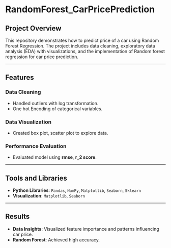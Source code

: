 # RandomForest_CarPricePrediction

## Project Overview

This repository demonstrates how to predict price of a car using Random Forest Regression. The project includes data cleaning, exploratory data analysis (EDA) with visualizations, and the implementation of Random forest regression for car price prediction.

---

## Features

### Data Cleaning
- Handled outliers with log transformation.
- One hot Encoding of categorical variables.

### Data Visualization
- Created box plot, scatter plot to explore data.

### Performance Evaluation
- Evaluated model using **rmse**, **r_2 score**.

---

## Tools and Libraries

- **Python Libraries**: `Pandas`, `NumPy`, `Matplotlib`, `Seaborn`, `Sklearn`
- **Visualization**: `Matplotlib`, `Seaborn`

---

## Results
- **Data Insights**: Visualized feature importance and patterns influencing car price.
- **Random Forest**: Achieved high accuracy.




 
